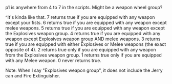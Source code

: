 p1 is anywhere from 4 to 7 in the scripts. Might be a weapon wheel group?

^It's kinda like that. 
7 returns true if you are equipped with any weapon except your fists.
6 returns true if you are equipped with any weapon except melee weapons.
5 returns true if you are equipped with any weapon except the Explosives weapon group.
4 returns true if you are equipped with any weapon except Explosives weapon group AND melee weapons.
3 returns true if you are equipped with either Explosives or Melee weapons (the exact opposite of 4).
2 returns true only if you are equipped with any weapon from the Explosives weapon group.
1 returns true only if you are equipped with any Melee weapon.
0 never returns true.

Note: When I say "Explosives weapon group", it does not include the Jerry can and Fire Extinguisher.
